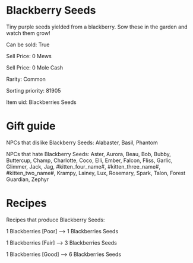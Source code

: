 # Blackberry Seeds

Tiny purple seeds yielded from a blackberry. Sow these in the garden and watch them grow!

Can be sold: True

Sell Price: 0 Mews

Sell Price: 0 Mole Cash

Rarity: Common

Sorting priority: 81905

Item uid: Blackberries Seeds

# Gift guide

NPCs that dislike Blackberry Seeds: Alabaster, Basil, Phantom

NPCs that hate Blackberry Seeds: Aster, Aurora, Beau, Bob, Bubby, Buttercup, Champ, Charlotte, Coco, Elli, Ember, Falcon, Fliss, Garlic, Glimmer, Jack, Jag, #kitten_four_name#, #kitten_three_name#, #kitten_two_name#, Krampy, Lainey, Lux, Rosemary, Spark, Talon, Forest Guardian, Zephyr

# Recipes

Recipes that produce Blackberry Seeds:

1 Blackberries [Poor] --> 1 Blackberries Seeds

1 Blackberries [Fair] --> 3 Blackberries Seeds

1 Blackberries [Good] --> 6 Blackberries Seeds